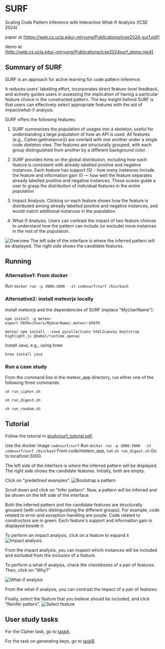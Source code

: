 # SURF
Scaling Code Pattern Inference with Interactive What-If Analysis (ICSE 2024) 

paper at [https://web.cs.ucla.edu/~miryung/Publications/icse2024-surf.pdf]

demo at [http://web.cs.ucla.edu/~miryung/Publications/icse2024surf_demo.mp4]

## Summary of SURF 

SURF is an approach for active learning for code pattern inference.

It reduces users’ labelling effort, incorporates direct feature-level feedback, and actively guides users in
assessing the implication of having a particular feature choice in the
constructed pattern.
The key insight behind SURF is that users can effectively select
appropriate features with the aid of impact/what-if analysis. 

SURF offers the following features:
1. SURF summarizes the population of usages into a skeleton, useful for understanding a large population of how an API is used. All features (e.g., Cipher.getInstance()) are overlaid with one another under a single code skeleton view. The features are structurally grouped, with each group distinguished from another by a different background color.

2. SURF provides hints on the global distribution, including  how each feature is consistent
with already labelled positive and negative instances. Each feature 
has support (S) - how many instances include the feature and information gain (I) — how well the feature  separates already labelled positive and negative instances. These scores guide a user to grasp the
distribution of individual features in the entire population

3.  Impact Analysis. Clicking on each feature shows
how the feature is distributed among already labelled
positive and negative instances, and would match additional instances in the population.

4. What-If Analysis. Users can contrast the
impact of two feature choices to understand how the pattern can
include (or exclude) more instances in the rest of the population.

![](images/overview.png "Overview")
The left side of the interface is where the inferred pattern will be displayed.
The right side shows the candidate features. 

## Running

### Alternative1: From docker
Run `docker run -p 3000:3000  -it codesurf/surf /bin/bash`

### Alternative2: install meteorjs locally
Install meteorjs and the dependencies of SURF (replace "MyUserName"):
```
npm install -g meteor 
export PATH=/Users/MyUserName/.meteor:$PATH

meteor npm install --save pycollections html2canvas bootstrap highlight.js @babel/runtime openai
```

Install Java, e.g., using brew
```
brew install java 
```

### Run a case study

From the command line in the meteor_app directory, run either one of the following three commands:
```
sh run_cipher.sh
```

```
sh run_digest.sh
```

```
sh run_random.sh
```

## Tutorial

Follow the tutorial in [study/surf_tutorial.pdf](study/surf_tutorial.pdf),

Use the docker image `codesurf/surf`
Run `docker run -p 3000:3000  -it codesurf/surf /bin/bash`
From code/meteor_app, run `sh run_digest.sh`
Go to localhost:3000.

The left side of the interface is where the inferred pattern will be displayed.
The right side shows the candidate features. 
Initially, both are empty.

Click on "predefined examples".
![](images/bootstrap.png "Bootstrap a pattern")

Scroll down and click on "Infer pattern". Now, a pattern will be inferred and be shown on the left side of the interface.

Both the inferred pattern and the candidate features are structurally grouped (with colors distinguishing the different groups). For example, code related to error and exception-handling are purple. Code related to constructors are in green. 
Each feature's support and information gain is displayed beside it.

To perform an impact analysis, click on a feature to expand it
![](images/impact.gif "Impact analysis").

From the impact analysis, you can inspect which instances will be included and excluded from the inclusion of a feature. 

To perform a what-if analysis, check the checkboxes of a pair of features. Then, click on "Why?"

![](images/whatif.gif "What-if analysis")

From the what-if analysis, you can contrast the impact of a pair of features.

Finally, select the feature that you believe should be included, and click "Reinfer pattern".
![](images/select.gif "Select feature")

## User study tasks

For the Cipher task, go to [taskA](taskA).

For the task on generating keys, go to [taskB](taskB).
